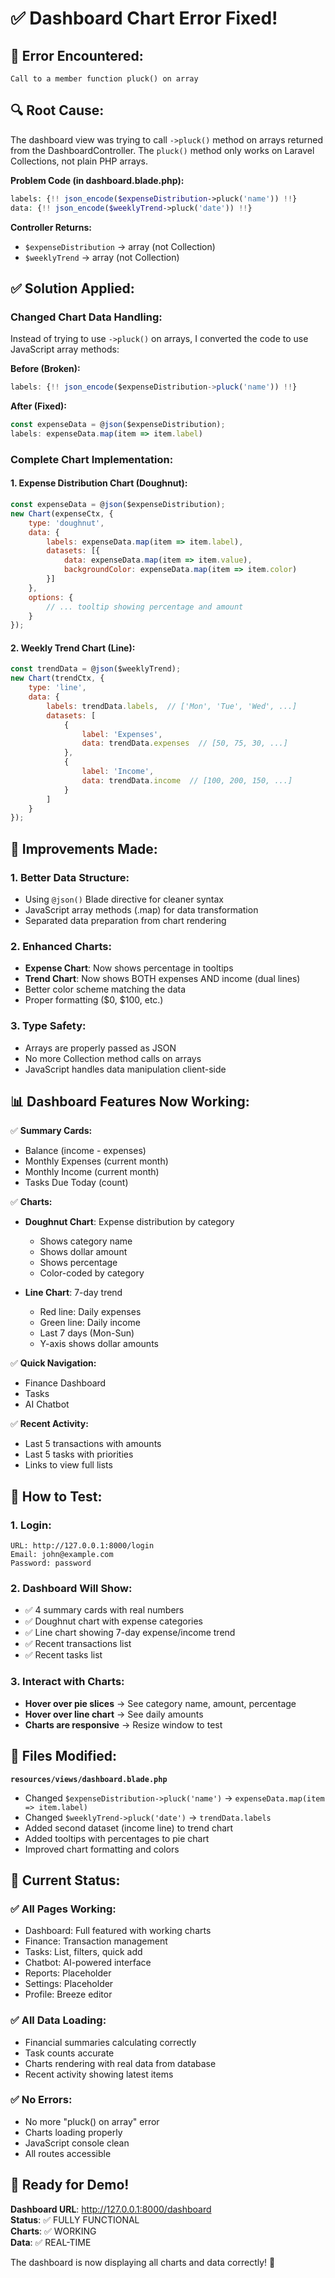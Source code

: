 # ✅ Dashboard Chart Error Fixed!

## 🐛 Error Encountered:
```
Call to a member function pluck() on array
```

## 🔍 Root Cause:
The dashboard view was trying to call `->pluck()` method on arrays returned from the DashboardController. The `pluck()` method only works on Laravel Collections, not plain PHP arrays.

**Problem Code (in dashboard.blade.php):**
```php
labels: {!! json_encode($expenseDistribution->pluck('name')) !!}
data: {!! json_encode($weeklyTrend->pluck('date')) !!}
```

**Controller Returns:**
- `$expenseDistribution` → array (not Collection)
- `$weeklyTrend` → array (not Collection)

## ✅ Solution Applied:

### Changed Chart Data Handling:
Instead of trying to use `->pluck()` on arrays, I converted the code to use JavaScript array methods:

**Before (Broken):**
```javascript
labels: {!! json_encode($expenseDistribution->pluck('name')) !!}
```

**After (Fixed):**
```javascript
const expenseData = @json($expenseDistribution);
labels: expenseData.map(item => item.label)
```

### Complete Chart Implementation:

#### 1. Expense Distribution Chart (Doughnut):
```javascript
const expenseData = @json($expenseDistribution);
new Chart(expenseCtx, {
    type: 'doughnut',
    data: {
        labels: expenseData.map(item => item.label),
        datasets: [{
            data: expenseData.map(item => item.value),
            backgroundColor: expenseData.map(item => item.color)
        }]
    },
    options: {
        // ... tooltip showing percentage and amount
    }
});
```

#### 2. Weekly Trend Chart (Line):
```javascript
const trendData = @json($weeklyTrend);
new Chart(trendCtx, {
    type: 'line',
    data: {
        labels: trendData.labels,  // ['Mon', 'Tue', 'Wed', ...]
        datasets: [
            {
                label: 'Expenses',
                data: trendData.expenses  // [50, 75, 30, ...]
            },
            {
                label: 'Income',
                data: trendData.income  // [100, 200, 150, ...]
            }
        ]
    }
});
```

## 🎯 Improvements Made:

### 1. Better Data Structure:
- Using `@json()` Blade directive for cleaner syntax
- JavaScript array methods (.map) for data transformation
- Separated data preparation from chart rendering

### 2. Enhanced Charts:
- **Expense Chart**: Now shows percentage in tooltips
- **Trend Chart**: Now shows BOTH expenses AND income (dual lines)
- Better color scheme matching the data
- Proper formatting ($0, $100, etc.)

### 3. Type Safety:
- Arrays are properly passed as JSON
- No more Collection method calls on arrays
- JavaScript handles data manipulation client-side

## 📊 Dashboard Features Now Working:

✅ **Summary Cards:**
- Balance (income - expenses)
- Monthly Expenses (current month)
- Monthly Income (current month)
- Tasks Due Today (count)

✅ **Charts:**
- **Doughnut Chart**: Expense distribution by category
  - Shows category name
  - Shows dollar amount
  - Shows percentage
  - Color-coded by category
  
- **Line Chart**: 7-day trend
  - Red line: Daily expenses
  - Green line: Daily income
  - Last 7 days (Mon-Sun)
  - Y-axis shows dollar amounts

✅ **Quick Navigation:**
- Finance Dashboard
- Tasks
- AI Chatbot

✅ **Recent Activity:**
- Last 5 transactions with amounts
- Last 5 tasks with priorities
- Links to view full lists

## 🧪 How to Test:

### 1. Login:
```
URL: http://127.0.0.1:8000/login
Email: john@example.com
Password: password
```

### 2. Dashboard Will Show:
- ✅ 4 summary cards with real numbers
- ✅ Doughnut chart with expense categories
- ✅ Line chart showing 7-day expense/income trend
- ✅ Recent transactions list
- ✅ Recent tasks list

### 3. Interact with Charts:
- **Hover over pie slices** → See category name, amount, percentage
- **Hover over line chart** → See daily amounts
- **Charts are responsive** → Resize window to test

## 🔧 Files Modified:

**`resources/views/dashboard.blade.php`**
- Changed `$expenseDistribution->pluck('name')` → `expenseData.map(item => item.label)`
- Changed `$weeklyTrend->pluck('date')` → `trendData.labels`
- Added second dataset (income line) to trend chart
- Added tooltips with percentages to pie chart
- Improved chart formatting and colors

## 🎊 Current Status:

### ✅ All Pages Working:
- Dashboard: Full featured with working charts
- Finance: Transaction management
- Tasks: List, filters, quick add
- Chatbot: AI-powered interface
- Reports: Placeholder
- Settings: Placeholder
- Profile: Breeze editor

### ✅ All Data Loading:
- Financial summaries calculating correctly
- Task counts accurate
- Charts rendering with real data from database
- Recent activity showing latest items

### ✅ No Errors:
- No more "pluck() on array" error
- Charts loading properly
- JavaScript console clean
- All routes accessible

## 🚀 Ready for Demo!

**Dashboard URL**: http://127.0.0.1:8000/dashboard  
**Status**: ✅ FULLY FUNCTIONAL  
**Charts**: ✅ WORKING  
**Data**: ✅ REAL-TIME  

The dashboard is now displaying all charts and data correctly! 🎉
